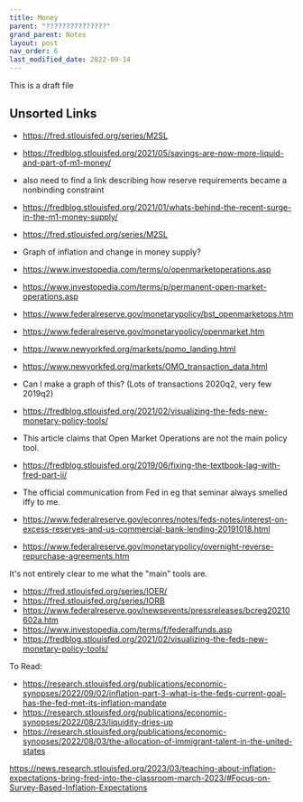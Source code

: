 ```yaml
---
title: Money
parent: "???????????????"
grand_parent: Notes
layout: post
nav_order: 6
last_modified_date: 2022-09-14
---
```


This is a draft file


## Unsorted Links

- https://fred.stlouisfed.org/series/M2SL
- https://fredblog.stlouisfed.org/2021/05/savings-are-now-more-liquid-and-part-of-m1-money/
- also need to find a link describing how reserve requirements became a nonbinding constraint
- https://fredblog.stlouisfed.org/2021/01/whats-behind-the-recent-surge-in-the-m1-money-supply/
- https://fred.stlouisfed.org/series/M2SL
- Graph of inflation and change in money supply?

- https://www.investopedia.com/terms/o/openmarketoperations.asp
- https://www.investopedia.com/terms/p/permanent-open-market-operations.asp
- https://www.federalreserve.gov/monetarypolicy/bst_openmarketops.htm
- https://www.federalreserve.gov/monetarypolicy/openmarket.htm
- https://www.newyorkfed.org/markets/pomo_landing.html
- https://www.newyorkfed.org/markets/OMO_transaction_data.html
- Can I make a graph of this? (Lots of transactions 2020q2, very few 2019q2)
- https://fredblog.stlouisfed.org/2021/02/visualizing-the-feds-new-monetary-policy-tools/

- This article claims that Open Market Operations are not the main policy tool.
- https://fredblog.stlouisfed.org/2019/06/fixing-the-textbook-lag-with-fred-part-ii/
- The official communication from Fed in eg that seminar always smelled iffy to me.
- https://www.federalreserve.gov/econres/notes/feds-notes/interest-on-excess-reserves-and-us-commercial-bank-lending-20191018.html
- https://www.federalreserve.gov/monetarypolicy/overnight-reverse-repurchase-agreements.htm
  
It's not entirely clear to me what the "main" tools are.
- https://fred.stlouisfed.org/series/IOER/
- https://fred.stlouisfed.org/series/IORB
- https://www.federalreserve.gov/newsevents/pressreleases/bcreg20210602a.htm
- https://www.investopedia.com/terms/f/federalfunds.asp
- https://fredblog.stlouisfed.org/2021/02/visualizing-the-feds-new-monetary-policy-tools/


To Read:
- https://research.stlouisfed.org/publications/economic-synopses/2022/09/02/inflation-part-3-what-is-the-feds-current-goal-has-the-fed-met-its-inflation-mandate
- https://research.stlouisfed.org/publications/economic-synopses/2022/08/23/liquidity-dries-up
- https://research.stlouisfed.org/publications/economic-synopses/2022/08/03/the-allocation-of-immigrant-talent-in-the-united-states


https://news.research.stlouisfed.org/2023/03/teaching-about-inflation-expectations-bring-fred-into-the-classroom-march-2023/#Focus-on-Survey-Based-Inflation-Expectations